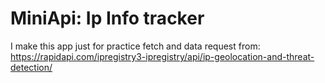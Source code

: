# MiniApi:  Ip Info tracker
   I make this app just for practice fetch and data request from: https://rapidapi.com/ipregistry3-ipregistry/api/ip-geolocation-and-threat-detection/
